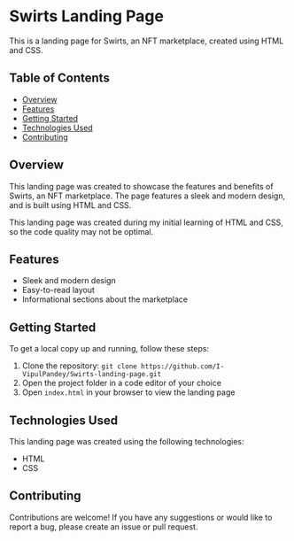 # Swirts Landing Page

This is a landing page for Swirts, an NFT marketplace, created using HTML and CSS.

## Table of Contents

- [Overview](#overview)
- [Features](#features)
- [Getting Started](#getting-started)
- [Technologies Used](#technologies-used)
- [Contributing](#contributing)

## Overview

This landing page was created to showcase the features and benefits of Swirts, an NFT marketplace. The page features a sleek and modern design, and is built using HTML and CSS.

This landing page was created during my initial learning of HTML and CSS, so the code quality may not be optimal.

## Features

- Sleek and modern design
- Easy-to-read layout
- Informational sections about the marketplace

## Getting Started

To get a local copy up and running, follow these steps:

1. Clone the repository: `git clone https://github.com/I-VipulPandey/Swirts-landing-page.git`
2. Open the project folder in a code editor of your choice
3. Open `index.html` in your browser to view the landing page

## Technologies Used

This landing page was created using the following technologies:

- HTML
- CSS

## Contributing

Contributions are welcome! If you have any suggestions or would like to report a bug, please create an issue or pull request.
